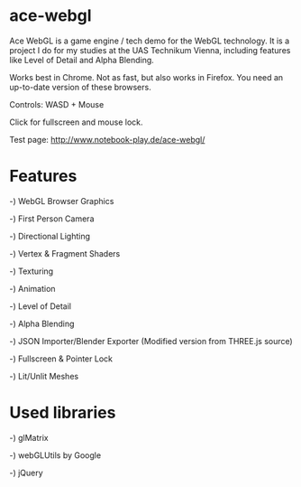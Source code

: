 ace-webgl
=========

Ace WebGL is a game engine / tech demo for the WebGL technology. It is a project I do for my studies at the UAS Technikum Vienna, including features like Level of Detail and Alpha Blending.

Works best in Chrome. Not as fast, but also works in Firefox. You need an up-to-date version of these browsers.

Controls: WASD + Mouse

Click for fullscreen and mouse lock.

Test page: http://www.notebook-play.de/ace-webgl/

Features
=========
-) WebGL Browser Graphics

-) First Person Camera

-) Directional Lighting

-) Vertex & Fragment Shaders

-) Texturing

-) Animation

-) Level of Detail

-) Alpha Blending

-) JSON Importer/Blender Exporter (Modified version from THREE.js source)

-) Fullscreen & Pointer Lock

-) Lit/Unlit Meshes

Used libraries
=========
-) glMatrix

-) webGLUtils by Google

-) jQuery
